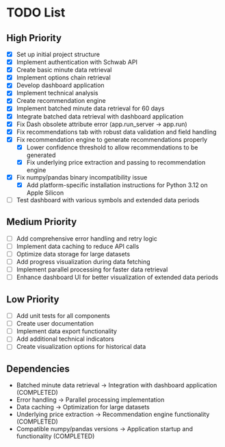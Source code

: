 # TODO List

## High Priority

- [x] Set up initial project structure
- [x] Implement authentication with Schwab API
- [x] Create basic minute data retrieval
- [x] Implement options chain retrieval
- [x] Develop dashboard application
- [x] Implement technical analysis
- [x] Create recommendation engine
- [x] Implement batched minute data retrieval for 60 days
- [x] Integrate batched data retrieval with dashboard application
- [x] Fix Dash obsolete attribute error (app.run_server → app.run)
- [x] Fix recommendations tab with robust data validation and field handling
- [x] Fix recommendation engine to generate recommendations properly
  - [x] Lower confidence threshold to allow recommendations to be generated
  - [x] Fix underlying price extraction and passing to recommendation engine
- [x] Fix numpy/pandas binary incompatibility issue
  - [x] Add platform-specific installation instructions for Python 3.12 on Apple Silicon
- [ ] Test dashboard with various symbols and extended data periods

## Medium Priority

- [ ] Add comprehensive error handling and retry logic
- [ ] Implement data caching to reduce API calls
- [ ] Optimize data storage for large datasets
- [ ] Add progress visualization during data fetching
- [ ] Implement parallel processing for faster data retrieval
- [ ] Enhance dashboard UI for better visualization of extended data periods

## Low Priority

- [ ] Add unit tests for all components
- [ ] Create user documentation
- [ ] Implement data export functionality
- [ ] Add additional technical indicators
- [ ] Create visualization options for historical data

## Dependencies

- Batched minute data retrieval → Integration with dashboard application (COMPLETED)
- Error handling → Parallel processing implementation
- Data caching → Optimization for large datasets
- Underlying price extraction → Recommendation engine functionality (COMPLETED)
- Compatible numpy/pandas versions → Application startup and functionality (COMPLETED)

